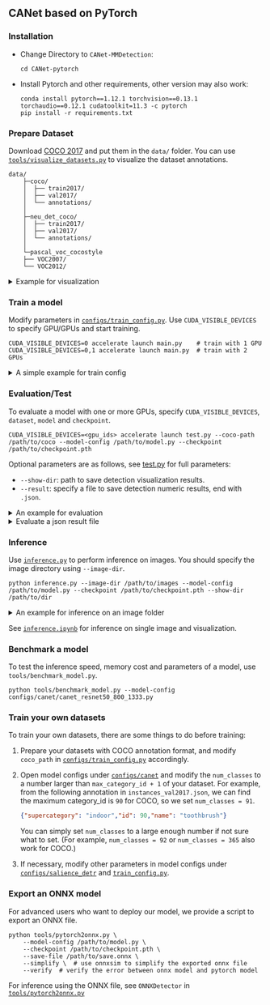 ## CANet based on PyTorch

### Installation

- Change Directory to `CANet-MMDetection`:
  ```shell
  cd CANet-pytorch
  ```
- Install Pytorch and other requirements, other version may also work:
  ```
  conda install pytorch==1.12.1 torchvision==0.13.1 torchaudio==0.12.1 cudatoolkit=11.3 -c pytorch
  pip install -r requirements.txt
  ```


### Prepare Dataset

Download [COCO 2017](https://cocodataset.org/) and put them in the `data/` folder. You can use [`tools/visualize_datasets.py`](tools/visualize_datasets.py) to visualize the dataset annotations.

```shell
data/
    ├─coco/
    │  ├── train2017/
    │  ├── val2017/
    │  └── annotations/
    │
    ├─neu_det_coco/
    │  ├── train2017/
    │  ├── val2017/
    │  └── annotations/
    │
    └─pascal_voc_cocostyle
    ├── VOC2007/
    └── VOC2012/
```

<details>

<summary>Example for visualization</summary>

```shell
python tools/visualize_datasets.py \
    --coco-img data/coco/val2017 \
    --coco-ann data/coco/annotations/instances_val2017.json \
    --show-dir visualize_dataset/
```

</details>

### Train a model

Modify parameters in [`configs/train_config.py`](configs/train_config.py). Use `CUDA_VISIBLE_DEVICES` to specify GPU/GPUs and start training.

```shell
CUDA_VISIBLE_DEVICES=0 accelerate launch main.py    # train with 1 GPU
CUDA_VISIBLE_DEVICES=0,1 accelerate launch main.py  # train with 2 GPUs
```

<details>

<summary>A simple example for train config</summary>

```python
from torch import optim

from datasets.coco import CocoDetection
from transforms import presets
from optimizer import param_dict

# Commonly changed training configurations
num_epochs = 12   # train epochs
batch_size = 2    # total_batch_size = #GPU x batch_size
num_workers = 4   # workers for pytorch DataLoader
pin_memory = True # whether pin_memory for pytorch DataLoader
print_freq = 50   # frequency to print logs
starting_epoch = 0
max_norm = 0.1    # clip gradient norm

output_dir = None  # path to save checkpoints, default for None: checkpoints/{model_name}
find_unused_parameters = False  # useful for debugging distributed training

# define dataset for train
coco_path = "data/coco"                # /PATH/TO/YOUR/COCODIR
train_transform = presets.flip_resize  # see transforms/presets to choose a transform
train_dataset = CocoDetection(
    img_folder=f"{coco_path}/train2017",
    ann_file=f"{coco_path}/annotations/instances_train2017.json",
    transforms=train_transform,
    train=True,
)
test_dataset = CocoDetection(
    img_folder=f"{coco_path}/val2017",
    ann_file=f"{coco_path}/annotations/instances_val2017.json",
    transforms=None,  # the eval_transform is integrated in the model
)

# model config to train
model_path = "configs/canet/canet_resnet50_800_1333.py"

# specify a checkpoint folder to resume, or a pretrained ".pth" to finetune, for example:
# checkpoints/salience_detr_resnet50_800_1333/train/2024-03-22-09_38_50
# checkpoints/salience_detr_resnet50_800_1333/train/2024-03-22-09_38_50/best_ap.pth
resume_from_checkpoint = None

learning_rate = 1e-2  # initial learning rate
optimizer = optim.SGD(lr=learning_rate, weight_decay=1e-4, betas=(0.9, 0.999))
lr_scheduler = optim.lr_scheduler.MultiStepLR(milestones=[10], gamma=0.1)

# This define parameter groups with different learning rate
param_dicts = param_dict.finetune_backbone_and_linear_projection(lr=learning_rate)
```
</details>

### Evaluation/Test

To evaluate a model with one or more GPUs, specify `CUDA_VISIBLE_DEVICES`, `dataset`, `model` and `checkpoint`.

```shell
CUDA_VISIBLE_DEVICES=<gpu_ids> accelerate launch test.py --coco-path /path/to/coco --model-config /path/to/model.py --checkpoint /path/to/checkpoint.pth
```

Optional parameters are as follows, see [test.py](test.py) for full parameters:

- `--show-dir`: path to save detection visualization results.
- `--result`: specify a file to save detection numeric results, end with `.json`.

<details>

<summary>An example for evaluation</summary>

To evaluate `canet_resnet50_800_1333` on `coco` using 8 GPUs, save predictions to `result.json` and visualize results to `visualization/`:

```shell
CUDA_VISIBLE_DEVICES=0,1,2,3,4,5,6,7 accelerate launch test.py
    --coco-path data/coco \
    --model-config configs/canet/canet_resnet50_800_1333.py \
    --checkpoint <path/to/checkpoint> \
    --result result.json \
    --show-dir visualization/
```

</details>

<details>

<summary>Evaluate a json result file</summary>

To evaluate the json result file obtained above, specify the `--result` but not specify `--model`.

```shell
CUDA_VISIBLE_DEVICES=0 accelerate launch test.py --coco-path /path/to/coco --result /path/to/result.json
```

Optional parameters, see [test.py](test.py) for full parameters:

- `--show-dir`: path to save detection visualization results.

</details>

### Inference

Use [`inference.py`](inference.py) to perform inference on images. You should specify the image directory using `--image-dir`.

```shell
python inference.py --image-dir /path/to/images --model-config /path/to/model.py --checkpoint /path/to/checkpoint.pth --show-dir /path/to/dir
```

<details>

<summary>An example for inference on an image folder</summary>

To performa inference for images under `images/` and save visualizations to `visualization/`:

```shell
python inference.py \
    --image-dir images/ \
    --model-config configs/canet/canet_resnet50_800_1333.py \
    --checkpoint checkpoint.pth \
    --show-dir visualization/
```

</details>

See [`inference.ipynb`](inference.ipynb) for inference on single image and visualization.

### Benchmark a model

To test the inference speed, memory cost and parameters of a model, use `tools/benchmark_model.py`.

```shell
python tools/benchmark_model.py --model-config configs/canet/canet_resnet50_800_1333.py
```

### Train your own datasets

To train your own datasets, there are some things to do before training:

1. Prepare your datasets with COCO annotation format, and modify `coco_path` in [`configs/train_config.py`](configs/train_config.py) accordingly.
2. Open model configs under [`configs/canet`](configs/canet) and modify the `num_classes` to a number  larger than `max_category_id + 1` of your dataset. For example, from the following annotation in `instances_val2017.json`, we can find the maximum category_id is `90` for COCO, so we set `num_classes = 91`.

    ```json
    {"supercategory": "indoor","id": 90,"name": "toothbrush"}
    ```
    You can simply set `num_classes` to a large enough number if not sure what to set. (For example, `num_classes = 92` or `num_classes = 365` also work for COCO.)
3. If necessary, modify other parameters in model configs under [`configs/salience_detr`](configs/salience_detr/) and [`train_config.py`](train_config.py).

### Export an ONNX model

For advanced users who want to deploy our model, we provide a script to export an ONNX file.

```shell
python tools/pytorch2onnx.py \
    --model-config /path/to/model.py \
    --checkpoint /path/to/checkpoint.pth \
    --save-file /path/to/save.onnx \
    --simplify \  # use onnxsim to simplify the exported onnx file
    --verify  # verify the error between onnx model and pytorch model
```

For inference using the ONNX file, see `ONNXDetector` in [`tools/pytorch2onnx.py`](tools/pytorch2onnx.py)
